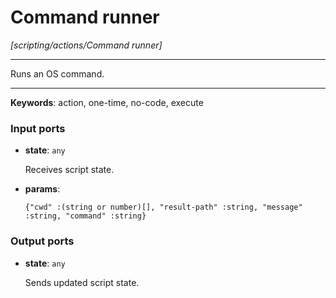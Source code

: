 # Command runner

_[scripting/actions/Command runner]_

---

Runs an OS command.  

---

__Keywords__: action, one-time, no-code, execute

### Input ports

* __state__: ` any `


    Receives script state.  


* __params__: 
    ```
    {"cwd" :(string or number)[], "result-path" :string, "message" :string, "command" :string}
    ```

### Output ports

* __state__: ` any `


    Sends updated script state.  

